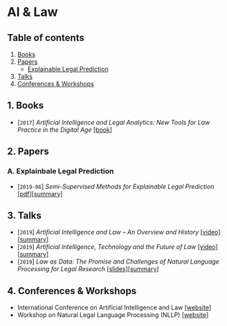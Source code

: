 # AI & Law


## Table of contents
1. [Books](#books)
2. [Papers](#papers)
    - [Explainable Legal Prediction](#explainable)
3. [Talks](#talks)
4. [Conferences & Workshops](#conferences)


## 1. Books <a name="books"></a>

- [`2017`] *Artificial Intelligence and Legal Analytics: New Tools for Law Practice in the Digital Age* [[book]](https://www.cambridge.org/core/books/artificial-intelligence-and-legal-analytics/E7D705EEF392501A1DB180645917E7E0)

## 2. Papers <a name="papers"></a>

### A. Explainbale Legal Prediction <a name="explainable"></a>

- [`2019-06`] *Semi-Supervised Methods for Explainable Legal Prediction* [[pdf]](https://www.researchgate.net/publication/334643454_Semi-Supervised_Methods_for_Explainable_Legal_Prediction)[[summary]](./summaries/branting2019explainable.md)



## 3. Talks <a name="talks"></a>

- [`2019`] *Artificial Intelligence and Law – An Overview and History* [[video]](https://www.youtube.com/watch?v=BG6YR0xGMRA)[[summary]](./summaries/surden2019history.md)
- [`2019`] *Artificial Intelligence, Technology and the Future of Law* [[video]](https://www.youtube.com/watch?v=UYSZeHqZnaA) [[summary]](./summaries/remus2019ailaw.md)
- [`2019`] *Law as Data: The Promise and Challenges of Natural Language Processing for Legal Research* [[slides]](https://drive.google.com/open?id=14zWlp2Hkm866MTup_oMZJa5T80fxsWtR)[[summary]](./summaries/dyevre2019nllp.md)


## 4. Conferences & Workshops <a name="conferences"></a>
- International Conference on Artificial Intelligence and Law [[website]](https://dl.acm.org/doi/proceedings/10.1145/3322640#issue-downloads)
- Workshop on Natural Legal Language Processing (NLLP) [[website]](https://sites.google.com/view/nllp/nllp-2019)
